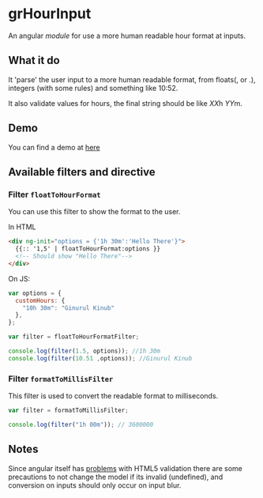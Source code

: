 # grHourInput

An angular *module* for use a more human readable hour format at inputs.

## What it do

It 'parse' the user input to a more human readable format, from floats(, or .), integers (with some rules) and something like 10:52.

It also validate values for hours, the final string should be like *XX*h *YY*m.

## Demo

You can find a demo at [here](https://grohden.github.io/grHourInput/)

## Available filters and directive

### Filter `floatToHourFormat`

You can use this filter to show the format to the user.

In HTML

```HTML
<div ng-init="options = {'1h 30m':'Hello There'}">
  {{:: '1,5' | floatToHourFormat:options }}
  <!-- Should show "Hello There"-->
</div>
```

On JS:

```javascript
var options = {
  customHours: {
    "10h 30m": "Ginurul Kinub"
  },
};

var filter = floatToHourFormatFilter;

console.log(filter(1.5, options)); //1h 30m
console.log(filter(10.51 ,options)); //Ginurul Kinub

```

### Filter `formatToMillisFilter`

This filter is used to convert the readable format to milliseconds.

```Javascript
var filter = formatToMillisFilter;

console.log(filter("1h 00m")); // 3600000
```


## Notes

Since angular itself has [problems](https://docs.angularjs.org/api/ng/input/input%5Bnumber%5D) with HTML5 validation
there are some precautions to not change the model if its invalid (undefined), and conversion on inputs should only occur on input blur.
